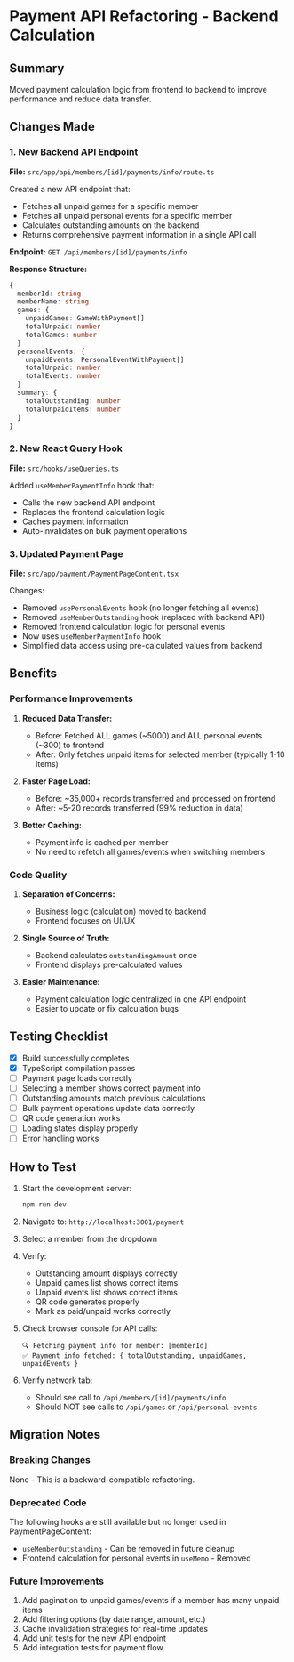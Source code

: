 # Payment API Refactoring - Backend Calculation

## Summary
Moved payment calculation logic from frontend to backend to improve performance and reduce data transfer.

## Changes Made

### 1. New Backend API Endpoint
**File:** `src/app/api/members/[id]/payments/info/route.ts`

Created a new API endpoint that:
- Fetches all unpaid games for a specific member
- Fetches all unpaid personal events for a specific member
- Calculates outstanding amounts on the backend
- Returns comprehensive payment information in a single API call

**Endpoint:** `GET /api/members/[id]/payments/info`

**Response Structure:**
```typescript
{
  memberId: string
  memberName: string
  games: {
    unpaidGames: GameWithPayment[]
    totalUnpaid: number
    totalGames: number
  }
  personalEvents: {
    unpaidEvents: PersonalEventWithPayment[]
    totalUnpaid: number
    totalEvents: number
  }
  summary: {
    totalOutstanding: number
    totalUnpaidItems: number
  }
}
```

### 2. New React Query Hook
**File:** `src/hooks/useQueries.ts`

Added `useMemberPaymentInfo` hook that:
- Calls the new backend API endpoint
- Replaces the frontend calculation logic
- Caches payment information
- Auto-invalidates on bulk payment operations

### 3. Updated Payment Page
**File:** `src/app/payment/PaymentPageContent.tsx`

Changes:
- Removed `usePersonalEvents` hook (no longer fetching all events)
- Removed `useMemberOutstanding` hook (replaced with backend API)
- Removed frontend calculation logic for personal events
- Now uses `useMemberPaymentInfo` hook
- Simplified data access using pre-calculated values from backend

## Benefits

### Performance Improvements
1. **Reduced Data Transfer:**
   - Before: Fetched ALL games (~5000) and ALL personal events (~300) to frontend
   - After: Only fetches unpaid items for selected member (typically 1-10 items)

2. **Faster Page Load:**
   - Before: ~35,000+ records transferred and processed on frontend
   - After: ~5-20 records transferred (99% reduction in data)

3. **Better Caching:**
   - Payment info is cached per member
   - No need to refetch all games/events when switching members

### Code Quality
1. **Separation of Concerns:**
   - Business logic (calculation) moved to backend
   - Frontend focuses on UI/UX

2. **Single Source of Truth:**
   - Backend calculates `outstandingAmount` once
   - Frontend displays pre-calculated values

3. **Easier Maintenance:**
   - Payment calculation logic centralized in one API endpoint
   - Easier to update or fix calculation bugs

## Testing Checklist

- [x] Build successfully completes
- [x] TypeScript compilation passes
- [ ] Payment page loads correctly
- [ ] Selecting a member shows correct payment info
- [ ] Outstanding amounts match previous calculations
- [ ] Bulk payment operations update data correctly
- [ ] QR code generation works
- [ ] Loading states display properly
- [ ] Error handling works

## How to Test

1. Start the development server:
   ```bash
   npm run dev
   ```

2. Navigate to: `http://localhost:3001/payment`

3. Select a member from the dropdown

4. Verify:
   - Outstanding amount displays correctly
   - Unpaid games list shows correct items
   - Unpaid events list shows correct items
   - QR code generates properly
   - Mark as paid/unpaid works correctly

5. Check browser console for API calls:
   ```
   🔍 Fetching payment info for member: [memberId]
   ✅ Payment info fetched: { totalOutstanding, unpaidGames, unpaidEvents }
   ```

6. Verify network tab:
   - Should see call to `/api/members/[id]/payments/info`
   - Should NOT see calls to `/api/games` or `/api/personal-events`

## Migration Notes

### Breaking Changes
None - This is a backward-compatible refactoring.

### Deprecated Code
The following hooks are still available but no longer used in PaymentPageContent:
- `useMemberOutstanding` - Can be removed in future cleanup
- Frontend calculation for personal events in `useMemo` - Removed

### Future Improvements
1. Add pagination to unpaid games/events if a member has many unpaid items
2. Add filtering options (by date range, amount, etc.)
3. Cache invalidation strategies for real-time updates
4. Add unit tests for the new API endpoint
5. Add integration tests for payment flow
